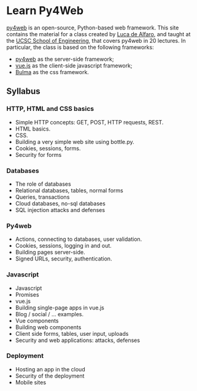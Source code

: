 # Learn Py4Web

[py4web](https://py4web.com) is an open-source, Python-based web framework.  This site contains the material for a class created by [Luca de Alfaro](https://lucadealfaro.github.io), and taught at the [UCSC School of Engineering](https://www.soe.ucsc.edu), that covers py4web in 20 lectures.  In particular, the class is based on the following frameworks: 

* [py4web](https://py4web.com) as the server-side framework;
* [vue.js](https://vuejs.org/) as the client-side javascript framework;
* [Bulma](https://bulma.io/) as the css framework.

## Syllabus

### HTTP, HTML and CSS basics
* Simple HTTP concepts: GET, POST, HTTP requests, REST.
* HTML basics. 
* CSS.
* Building a very simple web site using bottle.py. 
* Cookies, sessions, forms. 
* Security for forms
### Databases
* The role of databases
* Relational databases, tables, normal forms
* Queries, transactions
* Cloud databases, no-sql databases
* SQL injection attacks and defenses
### Py4web
* Actions, connecting to databases, user validation.
* Cookies, sessions, logging in and out.
* Building pages server-side.
* Signed URLs, security, authentication. 
### Javascript
* Javascript
* Promises
* vue.js
* Building single-page apps in vue.js
* Blog / social / ... examples. 
* Vue components
* Building web components
* Client side forms, tables, user input, uploads
* Security and web applications: attacks, defenses
### Deployment
* Hosting an app in the cloud
* Security of the deployment
* Mobile sites

